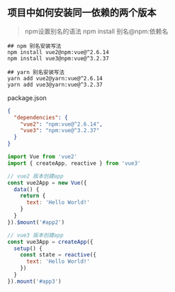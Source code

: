 ## 项目中如何安装同一依赖的两个版本

> npm设置别名的语法
> npm install 别名@npm:依赖名

```shell
## npm 别名安装写法
npm install vue2@npm:vue@^2.6.14
npm install vue3@npm:vue@^3.2.37

## yarn 别名安装写法
yarn add vue2@yarn:vue@^2.6.14
yarn add vue3@yarn:vue@^3.2.37
```

package.json

```json
{
  "dependencies": {
    "vue2": "npm:vue@^2.6.14",
    "vue3": "npm:vue@^3.2.37"
  }
}
```

```js
import Vue from 'vue2'
import { createApp, reactive } from 'vue3'

// vue2 版本创建app
const vue2App = new Vue({
  data() {
    return {
      text: 'Hello World!'
    }
  }
}).$mount('#app2')

// vue3 版本创建app
const vue3App = createApp({
  setup() {
    const state = reactive({
      text: 'Hello World!'
    })
  }
}).mount('#app3')


```
